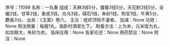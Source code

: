 序号：11098
名称：一丸春
组成：天麻3钱5分，僵蚕3钱5分，天花粉3钱5分，全蝎2钱，甘草2钱，象皮3钱，光乌3钱，礞石1钱，朱砂1钱，狗宝1钱，牛黄5分，麝香3分。
出处：《玉案》卷六。
主治：痘疹顶陷不灌者。
加减：None
功效：None
用法用量：每服1丸，临卧时酒浆化下。
制备方法：上为末，元米饭为丸，如龙眼大，朱砂为衣。
临床应用：None
各家论述：None
用药禁忌：None
附注：None
